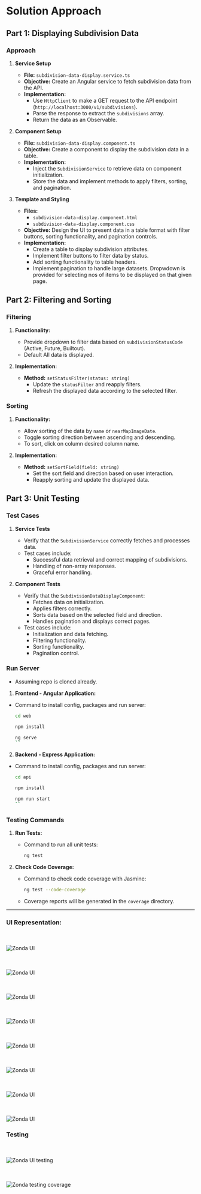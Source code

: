 # Solution Approach


## Part 1: Displaying Subdivision Data

### Approach

1. **Service Setup**
   - **File:** `subdivision-data-display.service.ts`
   - **Objective:** Create an Angular service to fetch subdivision data from the API.
   - **Implementation:**
     - Use `HttpClient` to make a GET request to the API endpoint (`http://localhost:3000/v1/subdivisions`).
     - Parse the response to extract the `subdivisions` array.
     - Return the data as an Observable.

2. **Component Setup**
   - **File:** `subdivision-data-display.component.ts`
   - **Objective:** Create a component to display the subdivision data in a table.
   - **Implementation:**
     - Inject the `SubdivisionService` to retrieve data on component initialization.
     - Store the data and implement methods to apply filters, sorting, and pagination.

3. **Template and Styling**
   - **Files:**
     - `subdivision-data-display.component.html`
     - `subdivision-data-display.component.css`
   - **Objective:** Design the UI to present data in a table format with filter buttons, sorting functionality, and pagination controls.
   - **Implementation:**
     - Create a table to display subdivision attributes.
     - Implement filter buttons to filter data by status.
     - Add sorting functionality to table headers.
     - Implement pagination to handle large datasets. Dropwdown is provided for selecting nos of items to be displayed on that given page.

## Part 2: Filtering and Sorting

### Filtering

1. **Functionality:**
   - Provide dropdown to filter data based on `subdivisionStatusCode` (Active, Future, Builtout).
   - Default All data is displayed.

2. **Implementation:**
   - **Method:** `setStatusFilter(status: string)`
     - Update the `statusFilter` and reapply filters.
     - Refresh the displayed data according to the selected filter.

### Sorting

1. **Functionality:**
   - Allow sorting of the data by `name` or `nearMapImageDate`.
   - Toggle sorting direction between ascending and descending.
   - To sort, click on column desired column name.

2. **Implementation:**
   - **Method:** `setSortField(field: string)`
     - Set the sort field and direction based on user interaction.
     - Reapply sorting and update the displayed data.

## Part 3: Unit Testing

### Test Cases

1. **Service Tests**
   - Verify that the `SubdivisionService` correctly fetches and processes data.
   - Test cases include:
     - Successful data retrieval and correct mapping of subdivisions.
     - Handling of non-array responses.
     - Graceful error handling.

2. **Component Tests**
   - Verify that the `SubdivisionDataDisplayComponent`:
     - Fetches data on initialization.
     - Applies filters correctly.
     - Sorts data based on the selected field and direction.
     - Handles pagination and displays correct pages.
   - Test cases include:
     - Initialization and data fetching.
     - Filtering functionality.
     - Sorting functionality.
     - Pagination control.

### Run Server
- Assuming repo is cloned already.
1. **Frontend - Angular Application:**
  - Command to install config, packages and run server:
     ```bash
     cd web

     npm install

     ng serve
     ``

2. **Backend - Express Application:**
  - Command to install config, packages and run server:
     ```bash
     cd api

     npm install

     npm run start
     ``
### Testing Commands

1. **Run Tests:**
   - Command to run all unit tests:
     ```bash
     ng test
     ```

2. **Check Code Coverage:**
   - Command to check code coverage with Jasmine:
     ```bash
     ng test --code-coverage
     ```
   - Coverage reports will be generated in the `coverage` directory.

---

### UI Representation:

<br><br>
![Zonda UI](screenshots/Screenshots1.png?raw=true "Zonda UI 1")

<br><br>
![Zonda UI](screenshots/Screenshots2.png?raw=true "Zonda UI 2")

<br><br>
![Zonda UI](screenshots/Screenshots3.png?raw=true "Zonda UI 3")

<br><br>
![Zonda UI](screenshots/Screenshots4.png?raw=true "Zonda UI 4")


<br><br>
![Zonda UI](screenshots/Screenshots3.png?raw=true "Zonda UI 3")

<br><br>
![Zonda UI](screenshots/Screenshots4.png?raw=true "Zonda UI 4")

<br><br>
![Zonda UI](screenshots/Screenshots5.png?raw=true "Zonda UI 3")

<br><br>
![Zonda UI](screenshots/Screenshots6.png?raw=true "Zonda UI 4")

### Testing

<br><br>
![Zonda UI testing](screenshots/Testing.png?raw=true "Zonda UI 5")

<br><br>
![Zonda testing coverage](screenshots/Coverage.png?raw=true "Zonda UI 6")

